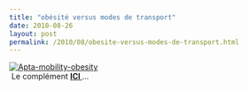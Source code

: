 ```yaml
---
title: "obésité versus modes de transport"
date: 2010-08-26
layout: post
permalink: /2010/08/obesite-versus-modes-de-transport.html
---
```


<p><a href="/wp-content/uploads/sites/6/old/6a0120a66d2ad4970b0133f3584c27970b-pi.jpg"><img alt="Apta-mobility-obesity" class="asset  asset-image at-xid-6a0120a66d2ad4970b0133f3584c27970b" src="/wp-content/uploads/sites/6/old/6a0120a66d2ad4970b0133f3584c27970b-500wi.jpg" style="margin-left: auto;margin-right: auto" title="Apta-mobility-obesity" /></a> <br /> Le complément <strong><a href="http://www.stumbleupon.com/su/81ZfGu/sustainablecitiescollective.com/cooltownstudios/14642/walking-health-benefits-illustrated/r:t" target="_blank">ICI </a></strong>...</p>